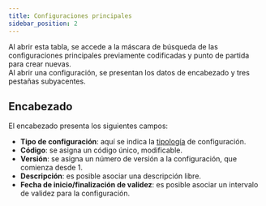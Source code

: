 ```yaml
---
title: Configuraciones principales
sidebar_position: 2
---
```


Al abrir esta tabla, se accede a la máscara de búsqueda de las configuraciones principales previamente codificadas y punto de partida para crear nuevas.  
Al abrir una configuración, se presentan los datos de encabezado y tres pestañas subyacentes.

## Encabezado 

El encabezado presenta los siguientes campos:  
- **Tipo de configuración**: aquí se indica la [tipología](/docs/configurations/tables/CPQ/configuration-type) de configuración.  
- **Código**: se asigna un código único, modificable.  
- **Versión**: se asigna un número de versión a la configuración, que comienza desde 1.  
- **Descripción**: es posible asociar una descripción libre.  
- **Fecha de inicio/finalización de validez**: es posible asociar un intervalo de validez para la configuración.